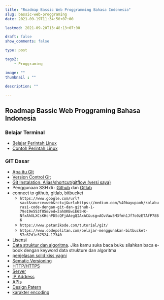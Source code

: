 ```yaml
---
title: "Roadmap Bassic Web Proggramming Bahasa Indonesia"
slug: bassic-web-proggraming
date: 2021-09-19T11:34:50+07:00

lastmod: 2021-09-20T13:48:13+07:00

draft: false
show_comments: false

type: post

tags2:
    - Proggraming

image: ""
thumbnail : ""

description: ""

---
```

## Roadmap Bassic Web Proggraming Bahasa Indonesia


### Belajar Terminal
- [Belajar Perintah Linux](https://www.belajarlinux.org/belajar-perintah-linux/)
- [Contoh Perintah Linux](https://docs.cs.cf.ac.uk/notes/linux-shell-commands/)

### GIT Dasar
- [Apa itu GIt](https://glints.com/id/lowongan/apa-itu-git-adalah/)
- [Version Control Git](https://git-scm.com/book/id/v2/Memulai-Tentang-Version-Control)
- [Git Instalation, Alias/shortcut/gitflow (versi saya)](https://github.com/alifmuryp/config/blob/master/bash/help/git/README.md)
- Penggunaan SSH di : [Github](https://www.petanikode.com/github-ssh/) dan [Gitlab](https://www.petanikode.com/gitlab-ssh/)
- connect to github, gitlab, bitbucket 
    * `https://www.google.com/url?sa=t&source=web&rct=j&url=https://medium.com/%40bayupaoh/kolaburasi-code-dengan-git-dan-github-1-79e19e553f85&ved=2ahUKEwiE65HK-NfxAhXLXCsKHcnPDScQFjAAegQIAxAC&usg=AOvVaw3M3fmh1Jf7o0zETAfP78B6`
    * `https://www.petanikode.com/tutorial/git/ `
    * `https://www.codepolitan.com/belajar-menggunakan-bitbucket-57c67d1e37524-17340 `
- [Lisensi](https://id.quora.com/Apa-saja-jenis-lisensi-pada-repositori-GitHub-dan-apa-perbedaan-masing-masing-lisensi)
- [Data struktur dan algoritma](https://medium.com/@mfirmanakbar/struktur-data-algoritma-550d0a805856). Jika kamu suka baca buku silahkan baca e-book dengan keyword data strukture dan algoritma
- [penjelasan solid kiss yagni](https://ichi.pro/id/kiss-solid-yagni-dan-akronim-menyenangkan-lainnya-199913670640437)
- [Sematic Versioning](https://azishapidin.com/blog/mengenal-semantic-versioning/#:~:text=Jadi%20apa%20itu%20Semantic%20Version,satu%20versi%20dengan%20versi%20lainnya.)
- [HTTP/HTTPS](https://www.dicoding.com/blog/perbedaan-http-dan-https/)
- [Server](https://www.dicoding.com/blog/apa-itu-server/)
- [IP Address](https://www.smkyadikabalam.sch.id/read/6/belajar-dan-mengenal-ip-address-subnetting-dan-vlsm#:~:text=IP%20Address%20adalah%20alamat%20yang,mulai%20dari%200%20sampai%20255.)
- [APIs](https://www.google.com/amp/s/www.niagahoster.co.id/blog/api-adalah/)
- [Design Patern](https://www.logique.co.id/blog/2021/02/04/software-design-pattern/)
- [karakter encoding](https://jagowebdev.com/character-set-dan-character-encoding/)

